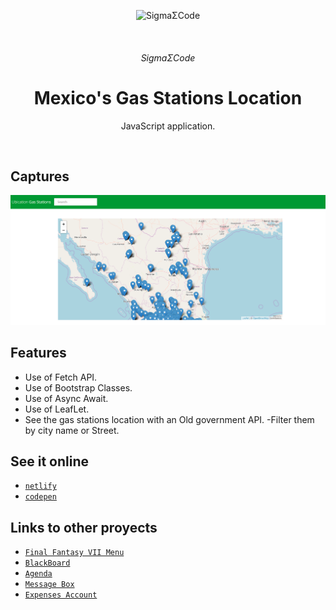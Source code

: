 <p align="center">
   <img alt="SigmaΣCode" src="/img/captures/SigmaΣCode.png">
</p>
   </br>
<h6 align = "center">SigmaΣCode</h6>

<h1 align="center">Mexico's Gas Stations Location</h1>

<p align="center">
 JavaScript application.
</p>
</br>

## Captures

<p align="center">
    <img src="img/captures/LeafLet.PNG">
</p>

## Features

- Use of Fetch API.
- Use of Bootstrap Classes.
- Use of Async Await.
- Use of LeafLet.
- See the gas stations location with an Old government API.
-Filter them  by city name or Street.
## See it online

- [`netlify`](https://MexicoGasStations.netlify.com)
- [`codepen`](https://codepen.io/LeonAGA/pen/LYPXzeo)

## Links to other proyects

- [`Final Fantasy VII Menu`](https://github.com/LeonAGA/Final_Fantasy_VII_Menu)
- [`BlackBoard`](https://github.com/LeonAGA/Blackboard)
- [`Agenda`](https://github.com/LeonAGA/Agenda)    
- [`Message Box`](https://github.com/LeonAGA/Message_Box_LocalStorage)   
- [`Expenses Account`](https://github.com/LeonAGA/Expenses_Account)  
                             
